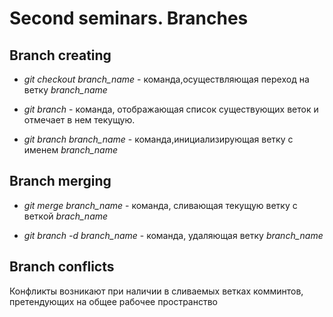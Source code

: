 # Second seminars. Branches

## Branch creating

* *git checkout branch_name* - команда,осуществляющая переход на ветку *branch_name*

* *git branch* - команда, отображающая список существующих веток и отмечает в нем текущую.

* *git branch branch_name* - команда,инициализирующая ветку с именем *branch_name*

## Branch merging

* *git merge branch_name* - команда, сливающая текущую ветку с веткой *brach_name*

* *git branch -d branch_name* - команда, удаляющая ветку *branch_name*

## Branch conflicts

Конфликты возникают при наличии в сливаемых ветках комминтов, претендующих на общее рабочее пространство
